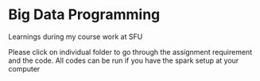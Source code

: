 # Big Data Programming
 Learnings during my course work at SFU
 
 Please click on individual folder to go through the assignment requirement and the code. All codes can be run if you have the spark setup at your computer
